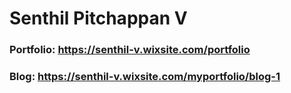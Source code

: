 # Senthil Pitchappan V

### Portfolio: https://senthil-v.wixsite.com/portfolio 
### Blog: https://senthil-v.wixsite.com/myportfolio/blog-1
